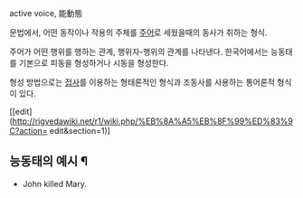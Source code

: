 active voice, 能動態

문법에서, 어떤 동작이나 작용의 주체를 [주어](%EC%A3%BC%EC%96%B4.md)로 세웠을때의 동사가 취하는 형식.

주어가 어떤 행위를 행하는 관계, 행위자-행위의 관계를 나타낸다. 한국어에서는 능동태를 기본으로 피동을 형성하거나 시동을 형성한다.

형성 방법으로는 [접사](%EC%A0%91%EC%82%AC.md)를 이용하는 형태론적인 형식과 조동사를 사용하는 통어론적 형식이 있다.

[[edit](http://rigvedawiki.net/r1/wiki.php/%EB%8A%A5%EB%8F%99%ED%83%9C?action=
edit&section=1)]

## 능동태의 예시 ¶

  * John killed Mary.

